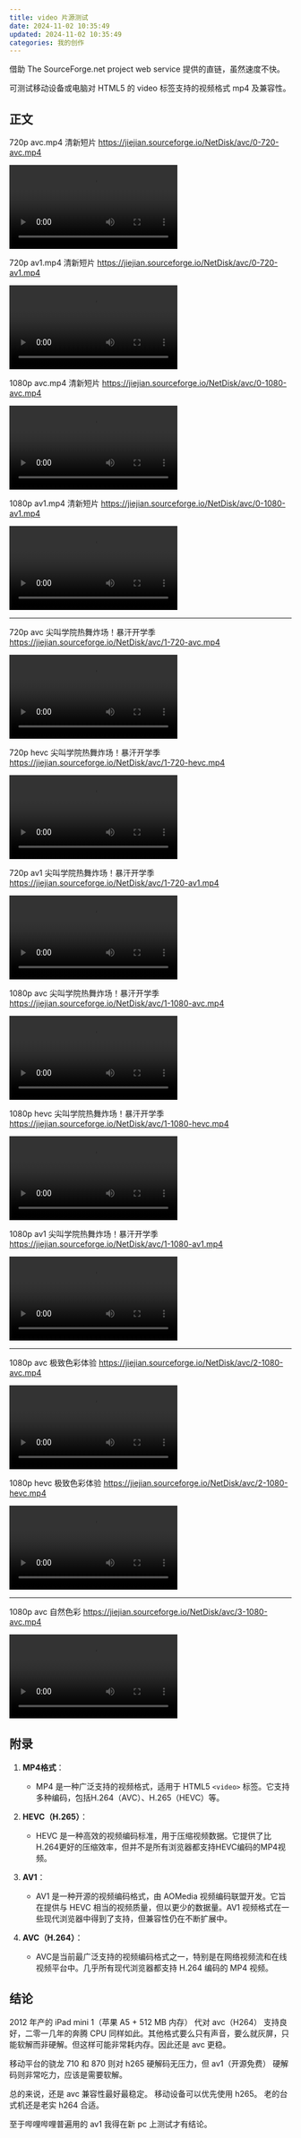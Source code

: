 ```yaml
---
title: video 片源测试
date: 2024-11-02 10:35:49
updated: 2024-11-02 10:35:49
categories: 我的创作
---
```


借助 The SourceForge.net project web service 提供的直链，虽然速度不快。

可测试移动设备或电脑对 HTML5 的 video 标签支持的视频格式 mp4 及兼容性。

## 正文

720p avc.mp4 清新短片 https://jiejian.sourceforge.io/NetDisk/avc/0-720-avc.mp4

<video controls>
  <source src="https://jiejian.sourceforge.io/NetDisk/avc/0-720-avc.mp4" type="video/mp4">
  您的浏览器不支持 HTML5 video 标签
</video>

<!-- more -->

720p av1.mp4 清新短片 https://jiejian.sourceforge.io/NetDisk/avc/0-720-av1.mp4

<video controls>
  <source src="https://jiejian.sourceforge.io/NetDisk/avc/0-720-av1.mp4" type="video/mp4">
  您的浏览器不支持 HTML5 video 标签
</video>

1080p avc.mp4 清新短片 https://jiejian.sourceforge.io/NetDisk/avc/0-1080-avc.mp4

<video controls>
  <source src="https://jiejian.sourceforge.io/NetDisk/avc/0-1080-avc.mp4" type="video/mp4">
  您的浏览器不支持 HTML5 video 标签
</video>

1080p av1.mp4 清新短片 https://jiejian.sourceforge.io/NetDisk/avc/0-1080-av1.mp4

<video controls>
  <source src="https://jiejian.sourceforge.io/NetDisk/avc/0-1080-av1.mp4" type="video/mp4">
  您的浏览器不支持 HTML5 video 标签
</video>

<hr>

720p avc 尖叫学院热舞炸场！暴汗开学季 https://jiejian.sourceforge.io/NetDisk/avc/1-720-avc.mp4

<video controls>
  <source src="https://jiejian.sourceforge.io/NetDisk/avc/1-720-avc.mp4" type="video/mp4">
  您的浏览器不支持 HTML5 video 标签
</video>

720p hevc 尖叫学院热舞炸场！暴汗开学季 https://jiejian.sourceforge.io/NetDisk/avc/1-720-hevc.mp4

<video controls>
  <source src="https://jiejian.sourceforge.io/NetDisk/avc/1-720-hevc.mp4" type="video/mp4">
  您的浏览器不支持 HTML5 video 标签
</video>

720p av1 尖叫学院热舞炸场！暴汗开学季 https://jiejian.sourceforge.io/NetDisk/avc/1-720-av1.mp4

<video controls>
  <source src="https://jiejian.sourceforge.io/NetDisk/avc/1-720-av1.mp4" type="video/mp4">
  您的浏览器不支持 HTML5 video 标签
</video>

1080p avc 尖叫学院热舞炸场！暴汗开学季 https://jiejian.sourceforge.io/NetDisk/avc/1-1080-avc.mp4

<video controls>
  <source src="https://jiejian.sourceforge.io/NetDisk/avc/1-1080-avc.mp4" type="video/mp4">
  您的浏览器不支持 HTML5 video 标签
</video>

1080p hevc 尖叫学院热舞炸场！暴汗开学季 https://jiejian.sourceforge.io/NetDisk/avc/1-1080-hevc.mp4

<video controls>
  <source src="https://jiejian.sourceforge.io/NetDisk/avc/1-1080-hevc.mp4" type="video/mp4">
  您的浏览器不支持 HTML5 video 标签
</video>

1080p av1 尖叫学院热舞炸场！暴汗开学季 https://jiejian.sourceforge.io/NetDisk/avc/1-1080-av1.mp4

<video controls>
  <source src="https://jiejian.sourceforge.io/NetDisk/avc/1-1080-av1.mp4" type="video/mp4">
  您的浏览器不支持 HTML5 video 标签
</video>

<hr>

1080p avc 极致色彩体验 https://jiejian.sourceforge.io/NetDisk/avc/2-1080-avc.mp4

<video controls>
  <source src="https://jiejian.sourceforge.io/NetDisk/avc/2-1080-avc.mp4" type="video/mp4">
  您的浏览器不支持 HTML5 video 标签
</video>

1080p hevc 极致色彩体验 https://jiejian.sourceforge.io/NetDisk/avc/2-1080-hevc.mp4

<video controls>
  <source src="https://jiejian.sourceforge.io/NetDisk/avc/2-1080-hevc.mp4" type="video/mp4">
  您的浏览器不支持 HTML5 video 标签
</video>

<hr>

1080p avc 自然色彩 https://jiejian.sourceforge.io/NetDisk/avc/3-1080-avc.mp4

<video controls>
  <source src="https://jiejian.sourceforge.io/NetDisk/avc/3-1080-avc.mp4" type="video/mp4">
  您的浏览器不支持 HTML5 video 标签
</video>

## 附录

1. **MP4格式**：
   - MP4 是一种广泛支持的视频格式，适用于 HTML5 `<video>` 标签。它支持多种编码，包括H.264（AVC）、H.265（HEVC）等。

2. **HEVC（H.265）**：
   - HEVC 是一种高效的视频编码标准，用于压缩视频数据。它提供了比H.264更好的压缩效率，但并不是所有浏览器都支持HEVC编码的MP4视频。

3. **AV1**：
   - AV1 是一种开源的视频编码格式，由 AOMedia 视频编码联盟开发。它旨在提供与 HEVC 相当的视频质量，但以更少的数据量。AV1 视频格式在一些现代浏览器中得到了支持，但兼容性仍在不断扩展中。

4. **AVC（H.264）**：
   - AVC是当前最广泛支持的视频编码格式之一，特别是在网络视频流和在线视频平台中。几乎所有现代浏览器都支持 H.264 编码的 MP4 视频。

## 结论

2012 年产的 iPad mini 1（苹果 A5 + 512 MB 内存） 代对 avc（H264） 支持良好，二零一几年的奔腾 CPU 同样如此。其他格式要么只有声音，要么就灰屏，只能软解而非硬解。但这样可能非常耗内存。因此还是 avc 更稳。

移动平台的骁龙 710 和 870 则对 h265 硬解码无压力，但 av1（开源免费） 硬解码则非常吃力，应该是需要软解。

总的来说，还是 avc 兼容性最好最稳定。
移动设备可以优先使用 h265。
老的台式机还是老实 h264 合适。

至于哔哩哔哩普遍用的 av1 我得在新 pc 上测试才有结论。
